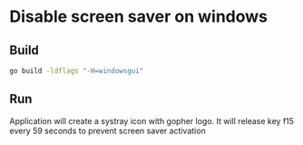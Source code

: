 # Disable screen saver on windows

## Build 
```cmd
go build -ldflags "-H=windowsgui"
```

## Run
Application will create a systray icon with gopher logo. It will release key f15 every 59 seconds to prevent screen saver activation
